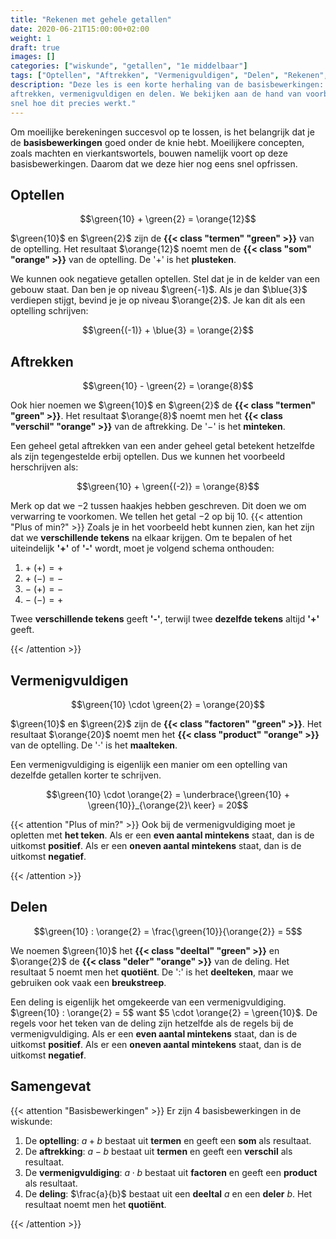 ```yaml
---
title: "Rekenen met gehele getallen"
date: 2020-06-21T15:00:00+02:00
weight: 1
draft: true
images: []
categories: ["wiskunde", "getallen", "1e middelbaar"]
tags: ["Optellen", "Aftrekken", "Vermenigvuldigen", "Delen", "Rekenen", "Bewerkingen"]
description: "Deze les is een korte herhaling van de basisbewerkingen: optellen,
aftrekken, vermenigvuldigen en delen. We bekijken aan de hand van voorbeelden nog eens
snel hoe dit precies werkt."
---
```

Om moeilijke berekeningen succesvol op te lossen, is het belangrijk dat je de **basisbewerkingen**
goed onder de knie hebt. Moeilijkere concepten, zoals machten en vierkantswortels, bouwen namelijk
voort op deze basisbewerkingen. Daarom dat we deze hier nog eens snel opfrissen.

## Optellen
$$\green{10} + \green{2} = \orange{12}$$

$\green{10}$ en $\green{2}$ zijn de **{{< class "termen" "green" >}}** van de optelling. Het resultaat $\orange{12}$ noemt men
de **{{< class "som" "orange" >}}** van de optelling. De '$+$' is het **plusteken**.

We kunnen ook negatieve getallen optellen. Stel dat je in de kelder van een gebouw staat. Dan ben je op niveau $\green{-1}$.
Als je dan $\blue{3}$ verdiepen stijgt, bevind je je op niveau $\orange{2}$. Je kan dit als een optelling schrijven:

$$\green{(-1)} + \blue{3} = \orange{2}$$

## Aftrekken
$$\green{10} - \green{2} = \orange{8}$$

Ook hier noemen we $\green{10}$ en $\green{2}$ de **{{< class "termen" "green" >}}**. Het resultaat $\orange{8}$ noemt men
het **{{< class "verschil" "orange" >}}** van de aftrekking. De '$-$' is het **minteken**.

Een geheel getal aftrekken van een ander geheel getal betekent hetzelfde als zijn tegengestelde erbij optellen. Dus we kunnen
het voorbeeld herschrijven als:

$$\green{10} + \green{(-2)} = \orange{8}$$

Merk op dat we $-2$ tussen haakjes hebben geschreven. Dit doen we om verwarring te voorkomen. We tellen het getal $-2$ op bij $10$.
{{< attention "Plus of min?" >}}
Zoals je in het voorbeeld hebt kunnen zien, kan het zijn dat we **verschillende tekens** na elkaar krijgen. Om
te bepalen of het uiteindelijk **'+'** of **'-'** wordt, moet je volgend schema onthouden:

1. $+\ (+) = +$
2. $+\ (-) = -$
3. $-\ (+) = -$
4. $-\ (-) = +$

Twee **verschillende tekens** geeft **'-'**, terwijl twee **dezelfde tekens** altijd **'+'** geeft.

{{< /attention >}}

## Vermenigvuldigen
$$\green{10} \cdot \green{2} = \orange{20}$$

$\green{10}$ en $\green{2}$ zijn de **{{< class "factoren" "green" >}}**. Het resultaat $\orange{20}$ noemt men
het **{{< class "product" "orange" >}}** van de optelling. De '$\cdot$' is het **maalteken**.

Een vermenigvuldiging is eigenlijk een manier om een optelling van dezelfde getallen korter te schrijven.

$$\green{10} \cdot \orange{2} = \underbrace{\green{10} + \green{10}}_{\orange{2}\ keer} = 20$$

{{< attention "Plus of min?" >}}
Ook bij de vermenigvuldiging moet je opletten met **het teken**. Als er een **even aantal mintekens** staat,
dan is de uitkomst **positief**. Als er een **oneven aantal mintekens** staat, dan is de uitkomst **negatief**.

{{< /attention >}}

## Delen
$$\green{10} : \orange{2} = \frac{\green{10}}{\orange{2}} = 5$$

We noemen $\green{10}$ het **{{< class "deeltal" "green" >}}** en $\orange{2}$ de **{{< class "deler" "orange" >}}** van de deling. Het resultaat $5$ noemt men
het **quotiënt**. De '$:$' is het **deelteken**, maar we gebruiken ook vaak een **breukstreep**.

Een deling is eigenlijk het omgekeerde van een vermenigvuldiging.
$\green{10} : \orange{2} = 5$ want $5 \cdot \orange{2} = \green{10}$. De regels voor het teken van de deling zijn hetzelfde
als de regels bij de vermenigvuldiging. Als er een **even aantal mintekens** staat,
dan is de uitkomst **positief**. Als er een **oneven aantal mintekens** staat, dan is de uitkomst **negatief**.

## Samengevat
{{< attention "Basisbewerkingen" >}}
Er zijn 4 basisbewerkingen in de wiskunde:

1. De **optelling**: $a + b$ bestaat uit **termen** en geeft een **som** als resultaat.
2. De **aftrekking**: $a - b$ bestaat uit **termen** en geeft een **verschil** als resultaat.
3. De **vermenigvuldiging**: $a \cdot b$ bestaat uit **factoren** en geeft een **product** als resultaat.
4. De **deling**: $\frac{a}{b}$ bestaat uit een **deeltal** $a$ en een **deler** $b$. Het resultaat noemt men 
   het **quotiënt**.

{{< /attention >}}